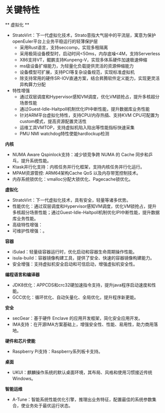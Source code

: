 # 关键特性<a name="ZH-CN_TOPIC_0228254580"></a>

** 虚拟化 **
- StratoVirt：下一代虚拟化技术，Strato意指大气层中的平流层，寓意为保护openEuler平台上业务平稳运行的轻薄保护层
    -   采用Rust语言，支持seccomp，实现多租隔离
    -   采用极简设备模型时，启动时间<50ms，内存底噪<4M，支持Serverless
    -   X86支持VT，鲲鹏支持Kunpeng-V，实现多体系硬件加速极速伸缩
    -   ms级设备扩缩能力，为轻量化负载提供灵活的资源伸缩能力
    -   设备模型可扩展，支持PCI等复杂设备规范，实现标准虚拟机
    -   除支持常用的硬件SR-IOV直通方案，结合昇腾软件定义能力，实现更灵活异构算力分配
- 特性增强
    - 通过双层调度和Hypervisor感知VM调度，优化VM锁抢占，提升多核超分场景性能
    - 通过Guest-Idle-Haltpoll机制优化IPI中断性能，提升数据库业务性能
    - 针对ARM平台虚拟化特性，支持CPU/内存热插、支持KVM CPU可配置为custom模式，提高资源配置灵活性
    - 运维工具VMTOP，支持虚拟机陷入陷出等性能指标快速采集
    - PMU NMI watchdog特性使能hardlockup检测
    
**内核**
-   NUMA Aware Qspinlock支持：减少锁竞争跨 NUMA 的 Cache 同步和乒乓，提升系统性能。
-   Ktask并行化支持：内核任务并行化框架，支持内核任务并行化运行。
-   MPAM资源管控: ARM64架构Cache QoS 以及内存带宽控制技术。
-   内存系统锁优化：vmalloc分配大锁优化、Pagecache锁优化。



**虚拟化**
-   StratoVirt：下一代虚拟化技术，具有安全，轻量等诸多优势。
-   性能优化：通过双层调度和Hypervisor感知VM调度，优化VM锁抢占，提升多核超分场景性能；通过Guest-Idle-Haltpoll机制优化IPI中断性能，提升数据库业务性能。
-   高级特性增强：
-   可维护性增强：。

**容器**
-   iSulad：轻量级容器运行时，优化启动和容器生命周期操作性能。
-   isula-build：容器镜像构建工具，提供了安全、快速的容器镜像构建能力。
-   安全增强：支持虚拟机安全启动和可信启动，增强虚拟机安全性。

**编程语言和编译器**
-   JDK8优化：APPCDS和crc32硬加速指令支持，提升java程序启动速度和性能。
-   GCC优化：循环优化、自动矢量化、全局优化，提升程序新更能。





**安全**
-   secGear：基于硬件 Enclave 的应用开发框架，简化安全应用开发。
-   IMA支持：在开源IMA方案基础上，增强安全性、性能、易用性，助力商用落地。

**硬件和芯片使能**
-   Raspberry Pi支持：Raspberry系列板卡支持。

**桌面**
-   UKUI：麒麟操作系统的默认桌面环境，其布局、风格和使用习惯接近传统Windows。

**智能运维**
-   A-Tune：智能系统性能优化引擎，推理出业务特征，配置最佳的系统参数集合，使业务处于最优运行状态。

